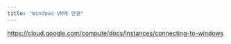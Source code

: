 ```yaml
---
title: "Windows VM에 연결"
---
```


https://cloud.google.com/compute/docs/instances/connecting-to-windows
